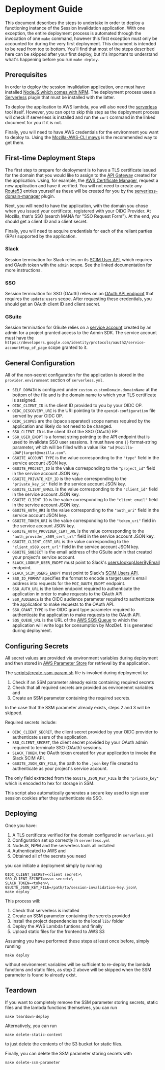 # Deployment Guide

This document describes the steps to undertake in order to deploy a functioning
instance of the Session Invalidation application. With one exception, the entire
deployment process is automated through the invocation of one `make` command,
however this first exception must only be accounted for during the very first
deployment.  This document is intended to be read from top to bottom.  You'll
find that most of the steps described here can be skipped after your first
deploy, but it's important to understand what's happening before you run
`make deploy`.

## Prerequisites

In order to deploy the session invalidation application, one must have installed
[NodeJS which comes with NPM](https://nodejs.org/en/download/).  The deployment
process uses a [Serverless](https://www.serverless.com/) plugin that must be
installed with the latter.

To deploy the application to AWS lambda, you will also need the
[serverless](https://www.serverless.com/framework/docs/getting-started/) tool
itself.  However, you can opt to skip this step as the deployment process will
check if serverless is installed and run the `curl` command in the linked
document for you if it is not.

Finally, you will need to have AWS credentials for the environment you want to
deploy to.  Using the
[Mozilla-AWS-CLI maws](https://pypi.org/project/mozilla-aws-cli-mozilla/) is
the recommended way to get them.

## First-time Deployment Steps

The first step to prepare for deployment is to have a TLS certificate issued for
the domain that you would like to assign to the
[API Gateway](https://aws.amazon.com/api-gateway/) created for the application.
Using, for example, the
[AWS Certificate Manager](https://aws.amazon.com/certificate-manager/), request
a new application and have it verified.  You will not need to create any
[Route53](https://aws.amazon.com/route53/) entries yourself as these will be
created for you by the
[serverless-domain-manager](https://github.com/amplify-education/serverless-domain-manager)
plugin.

Next, you will need to have the application, with the domain you chose when you
issued your certificate, registered with your OIDC Provider.  At Mozilla, that's
SSO (search MANA for "SSO Request Form").  At the end, you should get a client ID
and a client secret.

Finally, you will need to acquire credentials for each of the reliant parties
(RPs) supported by the application.

### Slack

Session termination for Slack relies on its
[SCIM User API](https://api.slack.com/scim#access), which requires and OAuth token
with the `admin` scope. See the linked documentation for more instructions.

### SSO

Session termination for SSO (OAuth) relies on an
[OAuth API endpoint](https://auth0.com/docs/api/management/v2#!/Users/post_invalidate_remember_browser)
that requires the `update:users` scope.  After requesting these credentials,
you should get an OAuth client ID and client secret.

### GSuite

Session termination for GSuite relies on a
[service account](https://developers.google.com/identity/protocols/oauth2/service-account#top_of_page)
created by an admin for a project granted access to the Admin SDK. The service
account must have the `https://developers.google.com/identity/protocols/oauth2/service-account#top_of_page` scope
granted to it.

## General Configuration

All of the non-secret configuration for the application is stored in the
`provider.environment` section of `serverless.yml`.

* `SELF_DOMAIN` is configured under `custom.customDomain.domainName` at the
bottom of the file and is the domain name to which your TLS certificate
is assigned.
* `OIDC_CLIENT_ID` is the client ID provided to you by your OIDC OP.
* `OIDC_DISCOVERY_URI` is the URI pointing to the `openid-configuration` file
served by your OIDC OP.
* `OIDC_SCOPES` are the (space separated) scope names required by the application
and likely do not need to be changed.
* `SSO_CLIENT_ID` is the client ID of the SSO (OAuth) RP.
* `SSO_USER_ENDPT` is a format string pointing to the API endpoint that is used
to invalidate SSO user sessions.  It must have one `{}` format-string parameter,
which will be filled with a value like `"ad|Mozilla-LDAP|target@mozilla.com"`.
* `GSUITE_ACCOUNT_TYPE` is the value corresponding to the `"type"` field in
the service account JSON key.
* `GSUITE_PROJECT_ID` is the value corresponding to the `"project_id"` field in
the service account JSON key.
* `GSUITE_PRIVATE_KEY_ID` is the value corresponding to the `"private_key_id"`
field in the service account JSON key.
* `GSUITE_CLIENT_EMAIL` is the value corresponding to the `"client_id"`
field in the service account JSON key.
* `GSUITE_CLIENT_ID` is the value corresponding to the `"client_email"`
field in the service account JSON key.
* `GSUITE_AUTH_URI` is the value corresponding to the `"auth_uri"`
field in the service account JSON key.
* `GSUITE_TOKEN_URI` is the value corresponding to the `"token_uri"`
field in the service account JSON key.
* `GSUITE_AUTH_PROVIDER_CERT_URL` is the value corresponding to the
`"auth_provider_x509_cert_url"` field in the service account JSON key.
* `GSUITE_CLIENT_CERT_URL` is the value corresponding to the
`"client_x509_cert_url"` field in the service account JSON key.
* `GSUITE_SUBJECT` is the email address of the GSuite admin that created your
project's service account.
* `SLACK_LOOKUP_USER_ENDPT` must point to Slack's
[users.lookupUserByEmail](https://api.slack.com/methods/users.lookupByEmail)
endpoint.
* `SLACK_SCIM_USERS_ENDPT` must point to Slack's 
[SCIM Users API](https://api.slack.com/scim).
* `SSO_ID_FORMAT` specifies the format to encode a target user's email address
into requests for the `MOZ_OAUTH_ENDPT` endpoint.
* `SSO_AUTH_URL` is the token endpoint required to authenticate the application
in order to make requests to the OAuth API.
*  `SSO_AUDIENCE` is the OIDC audience parameter required to authenticate the
application to make requests to the OAuth API.
* `SSO_GRANT_TYPE` is the OIDC grant type parameter required to authenticate
the application to make requests to the OAuth API.
* `SQS_QUEUE_URL` is the URL of the [AWS SQS Queue](https://aws.amazon.com/sqs/)
to which the application will write logs for consumption by MozDef.  It is
generated during deployment.

## Configuring Secrets

All secret values are provided via environment variables during deployment and
then stored in [AWS Parameter
Store](https://docs.aws.amazon.com/systems-manager/latest/userguide/systems-manager-parameter-store.html)
for retrieval by the application.

The [scripts/create-ssm-param.sh](/scripts/create-ssm-param.sh) file is invoked
during deployment to:

1. Check if an SSM parameter already exists containing required secrets
2. Check that all required secrets are provided as environemnt variables and
3. Create an SSM parameter containing the required secrets.

In the case that the SSM parameter already exists, steps 2 and 3 will be skipped.

Required secrets include:

* `OIDC_CLIENT_SECRET`, the client secret provided by your OIDC provider to
authenticate users of the application.
* `SSO_CLIENT_SECRET`, the client secret provided by your OAuth admin
required to terminate SSO (OAuth) sessions.
* `SLACK_TOKEN`, the OAuth token created for your application to invoke the
Slack SCIM API.
* `GSUITE_JSON_KEY_FILE`, the path to the `.json` key file created to
authenticate as your project's service account.

The only field extracted from the `GSUITE_JSON_KEY_FILE` is the `"private_key"`
which is encoded to hex for storage in SSM.

This script also automatically generates a secure key used to sign user
session cookies after they authenticate via SSO.

## Deploying

Once you have:

1. A TLS certificate verified for the domain configured in `serverless.yml`
2. Configuration set up correctly in `serverless.yml`
3. NodeJS, NPM and the serverless tools all installed
4. Authenticated to AWS and
5. Obtained all of the secrets you need

you can initiate a deployment simply by running

```
OIDC_CLIENT_SECRET=<client secret>\
SSO_CLIENT_SECRET=<sso secret>\
SLACK_TOKEN=<token>\
GSUITE_JSON_KEY_FILE=/path/to/session-invalidation-key.json\
make deploy
```

This process will:

1. Check that serverless is installed
2. Create an SSM parameter containing the secrets provided
3. Install the project dependencies to the local `lib/` folder
4. Deploy the AWS Lambda funtions and finally
5. Upload static files for the frontend to AWS S3

Assuming you have performed these steps at least once before, simply running

```
make deploy
```

without environment variables will be sufficient to re-deploy the lambda
functions and static files, as step 2 above will be skipped when the SSM
parameter is found to already exist.

## Teardown

If you want to completely remove the SSM parameter storing secrets, static files
and the lambda functions themselves, you can run

```
make teardown-deploy
```

Alternatively, you can run

```
make delete-static-content
```

to just delete the contents of the S3 bucket for static files.

Finally, you can delete the SSM parameter storing secrets with

```
make delete-ssm-parameter
```
